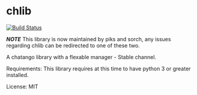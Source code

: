 chlib
=====

[![Build Status](https://travis-ci.org/cellsheet/chlib.svg?branch=master)](https://travis-ci.org/cellsheet/chlib)

***NOTE*** This library is now maintained by piks and sorch, any issues regarding chlib can be redirected to one of these two.

A chatango library with a flexable manager - Stable channel.

Requirements: This library requires at this time to have python 3 or greater installed.

License: MIT

